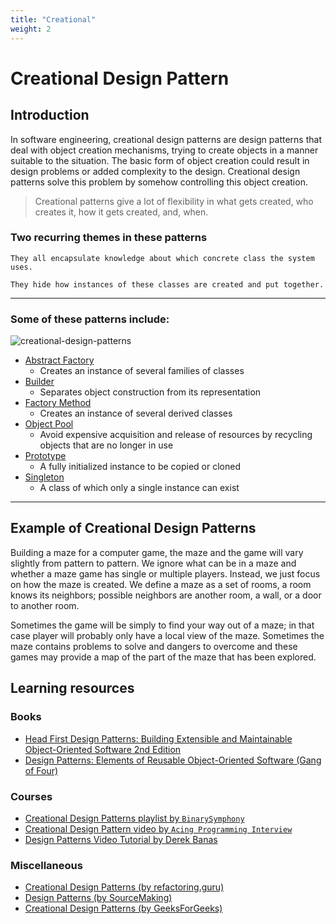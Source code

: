```yaml
---
title: "Creational"
weight: 2
---
```


# Creational Design Pattern

## Introduction

In software engineering, creational design patterns are design patterns that deal with object creation mechanisms, trying to create objects in a manner suitable to the situation. The basic form of object creation could result in design problems or added complexity to the design. Creational design patterns solve this problem by somehow controlling this object creation.

> Creational patterns give a lot of flexibility in what gets created, who creates it, how it gets created, and, when.

### Two recurring themes in these patterns

    They all encapsulate knowledge about which concrete class the system uses.
    
    They hide how instances of these classes are created and put together.

---

### Some of these patterns include:
![creational-design-patterns](https://miro.medium.com/v2/resize:fit:1024/1*HxNUR4O_YrHxOitaFPLiRA.jpeg)

- [Abstract Factory](https://refactoring.guru/design-patterns/abstract-factory)
    - Creates an instance of several families of classes
- [Builder](https://sourcemaking.com/design_patterns/builder)
    - Separates object construction from its representation
- [Factory Method](https://refactoring.guru/design-patterns/factory-method)
    - Creates an instance of several derived classes
- [Object Pool](https://sourcemaking.com/design_patterns/object_pool)
    - Avoid expensive acquisition and release of resources by recycling objects that are no longer in use
- [Prototype](https://refactoring.guru/design-patterns/prototype)
    - A fully initialized instance to be copied or cloned
- [Singleton](https://refactoring.guru/design-patterns/singleton)
    - A class of which only a single instance can exist


---
## Example of Creational Design Patterns

Building a maze for a computer game, the maze and the game will vary slightly from pattern to pattern. We ignore what can be in a maze and whether a maze game has single or multiple players. Instead, we just focus on how the maze is created. We define a maze as a set of rooms, a room knows its neighbors; possible neighbors are another room, a wall, or a door to another room.

Sometimes the game will be simply to find your way out of a maze; in that case player will probably only have a local view of the maze. Sometimes the maze contains problems to solve and dangers to overcome and these games may provide a map of the part of the maze that has been explored.

## Learning resources

### Books

- [Head First Design Patterns: Building Extensible and Maintainable Object-Oriented Software 2nd Edition ](https://a.co/d/0Zvapmm)
- [Design Patterns: Elements of Reusable Object-Oriented Software (Gang of Four)](https://a.co/d/cTokqi1)

### Courses
- [Creational Design Patterns playlist by `BinarySymphony`](https://www.youtube.com/watch?v=CfcLUxAYwCc&list=PLn05u4nMKcB-1BSfb3L-09hkcSgNZHrv7&ab_channel=BinarySymphony)
- [Creational Design Pattern video by `Acing Programming Interview` ](https://youtu.be/VceHzkfQFjY?si=_mcwZIBoeiWEeNf0)
- [Design Patterns Video Tutorial by Derek Banas](https://www.youtube.com/watch?v=vNHpsC5ng_E&list=PLF206E906175C7E07&ab_channel=DerekBanas)
### Miscellaneous

- [Creational Design Patterns (by refactoring.guru)](https://refactoring.guru/design-patterns/creational-patterns)
- [Design Patterns (by SourceMaking)](https://sourcemaking.com/design_patterns/)
- [Creational Design Patterns (by GeeksForGeeks)](https://www.geeksforgeeks.org/creational-design-pattern)